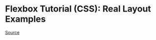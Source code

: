 # Flexbox Tutorial (CSS): Real Layout Examples

[Source](https://www.youtube.com/watch?v=k32voqQhODc)

